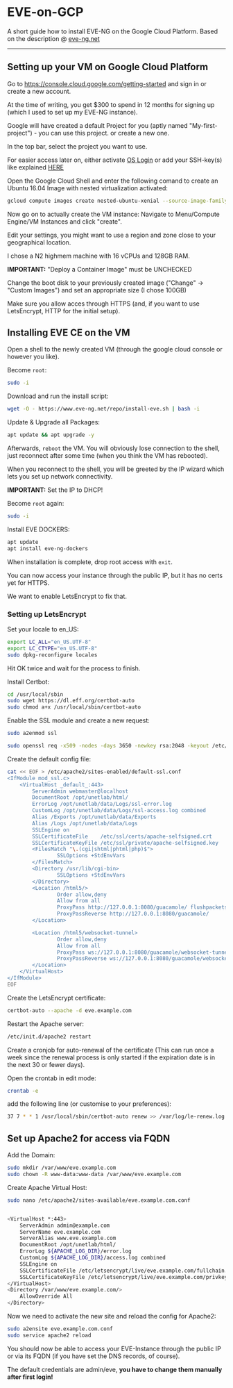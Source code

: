 # EVE-on-GCP

A short guide how to install EVE-NG on the Google Cloud Platform.
Based on the description @ [eve-ng.net](https://www.eve-ng.net/index.php/documentation/installation/google-cloud-install/)

---

## Setting up your VM on Google Cloud Platform

Go to https://console.cloud.google.com/getting-started and sign in or create a new account.

At the time of writing, you get $300 to spend in 12 months for signing up (which I used to set up my EVE-NG instance).

Google will have created a default Project for you (aptly named "My-first-project") - you can use this project. or create a new one.

In the top bar, select the project you want to use.

For easier access later on, either activate [OS Login](https://cloud.google.com/compute/docs/oslogin) or add your SSH-key(s) like explained [HERE](https://cloud.google.com/compute/docs/instances/adding-removing-ssh-keys)

Open the Google Cloud Shell and enter the following comand to create an Ubuntu 16.04 Image with nested virtualization activated:

```bash
gcloud compute images create nested-ubuntu-xenial --source-image-family=ubuntu-1604-lts --source-image-project=ubuntu-os-cloud --licenses https://www.googleapis.com/compute/v1/projects/vm-options/global/licenses/enable-vmx
```

Now go on to actually create the VM instance: Navigate to Menu/Compute Engine/VM Instances and click "create".

Edit your settings, you might want to use a region and zone close to your geographical location.

I chose a N2 highmem machine with 16 vCPUs and 128GB RAM.

**IMPORTANT:** "Deploy a Container Image" must be UNCHECKED

Change the boot disk to your previously created image ("Change" -> "Custom Images") and set an appropriate size (I chose 100GB)

Make sure you allow acces through HTTPS (and, if you want to use LetsEncrypt, HTTP for the initial setup).

## Installing EVE CE on the VM

Open a shell to the newly created VM (through the google cloud console or however you like).

Become ```root```:

``` bash
sudo -i
```

Download and run the install script:

```bash
wget -O - https://www.eve-ng.net/repo/install-eve.sh | bash -i
```

Update & Upgrade all Packages:

```bash
apt update && apt upgrade -y
```

Afterwards, ```reboot``` the VM. You will obviously lose connection to the shell, just reconnect after some time (when you think the VM has rebooted).

When you reconnect to the shell, you will be greeted by the IP wizard which lets you set up network connectivity.

**IMPORTANT:** Set the IP to DHCP!

Become ```root``` again:

``` bash
sudo -i
```

Install EVE DOCKERS:

```bash
apt update
apt install eve-ng-dockers
```

When installation is complete, drop root access with ```exit```.

You can now access your instance through the public IP, but it has no certs yet for HTTPS.

We want to enable LetsEncrypt to fix that.

### Setting up LetsEncrypt

Set your locale to en_US:

```bash
export LC_ALL="en_US.UTF-8"
export LC_CTYPE="en_US.UTF-8"
sudo dpkg-reconfigure locales
```

Hit OK twice and wait for the process to finish.

Install Certbot:

```bash
cd /usr/local/sbin
sudo wget https://dl.eff.org/certbot-auto
sudo chmod a+x /usr/local/sbin/certbot-auto
```

Enable the SSL module and create a new request:

```bash
sudo a2enmod ssl

sudo openssl req -x509 -nodes -days 3650 -newkey rsa:2048 -keyout /etc/ssl/private/apache-selfsigned.key -out /etc/ssl/certs/apache-selfsigned.crt
```

Create the default config file:

```bash
cat << EOF > /etc/apache2/sites-enabled/default-ssl.conf
<IfModule mod_ssl.c>
    <VirtualHost _default_:443>
        ServerAdmin webmaster@localhost
        DocumentRoot /opt/unetlab/html/
        ErrorLog /opt/unetlab/data/Logs/ssl-error.log
        CustomLog /opt/unetlab/data/Logs/ssl-access.log combined
        Alias /Exports /opt/unetlab/data/Exports
        Alias /Logs /opt/unetlab/data/Logs
        SSLEngine on
        SSLCertificateFile    /etc/ssl/certs/apache-selfsigned.crt
        SSLCertificateKeyFile /etc/ssl/private/apache-selfsigned.key
        <FilesMatch "\.(cgi|shtml|phtml|php)$">
                SSLOptions +StdEnvVars
        </FilesMatch>
        <Directory /usr/lib/cgi-bin>
                SSLOptions +StdEnvVars
        </Directory>
        <Location /html5/>
                Order allow,deny
                Allow from all
                ProxyPass http://127.0.0.1:8080/guacamole/ flushpackets=on
                ProxyPassReverse http://127.0.0.1:8080/guacamole/
        </Location>

        <Location /html5/websocket-tunnel>
                Order allow,deny
                Allow from all
                ProxyPass ws://127.0.0.1:8080/guacamole/websocket-tunnel
                ProxyPassReverse ws://127.0.0.1:8080/guacamole/websocket-tunnel
        </Location>
    </VirtualHost>
</IfModule>
EOF

```

Create the LetsEncrypt certificate:

```bash
certbot-auto --apache -d eve.example.com
```

Restart the Apache server:

``` bash
/etc/init.d/apache2 restart
```

Create a cronjob for auto-renewal of the certificate (This can run once a week since the renewal process is only started if the expiration date is in the next 30 or fewer days).

Open the crontab in edit mode:

```bash
crontab -e
```

add the following line (or customise to your preferences):

```bash
37 7 * * 1 /usr/local/sbin/certbot-auto renew >> /var/log/le-renew.log
```

## Set up Apache2 for access via FQDN

Add the Domain:

```bash
sudo mkdir /var/www/eve.example.com
sudo chown -R www-data:www-data /var/www/eve.example.com
```

Create Apache Virtual Host:

```bash
sudo nano /etc/apache2/sites-available/eve.example.com.conf


<VirtualHost *:443>
    ServerAdmin admin@example.com
    ServerName eve.example.com
    ServerAlias www.eve.example.com
    DocumentRoot /opt/unetlab/html/
    ErrorLog ${APACHE_LOG_DIR}/error.log
    CustomLog ${APACHE_LOG_DIR}/access.log combined
    SSLEngine on
    SSLCertificateFile /etc/letsencrypt/live/eve.example.com/fullchain.pem
    SSLCertificateKeyFile /etc/letsencrypt/live/eve.example.com/privkey.pem
</VirtualHost>
<Directory /var/www/eve.example.com/>
    AllowOverride All
</Directory>


```

Now we need to activate the new site and reload the config for Apache2:

```bash
sudo a2ensite eve.example.com.conf
sudo service apache2 reload
```

You should now be able to access your EVE-Instance through the public IP or via its FQDN (if you have set the DNS records, of course).

The default credentials are admin/eve, **you have to change them manually after first login!**

